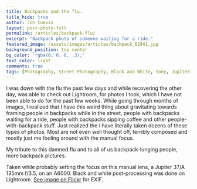 ```yaml
---
title: Backpacks and the flu.
title_hide: true
author: Jon Cuevas
layout: post-photo-full
permalink: /articles/backpack-flu/
excerpt: "Backpack photo of someone waiting for a ride."
featured_image: /assets/images/articles/backpack_02941.jpg
background_position: top center
bg_color: 'rgba(0, 0, 0, .3);'
text_color: light
comments: true
tags: [Photography, Street Photography, Black and White, Sony, Jupiter37A, Soviet, Vintage, Manila, Streets of Manila, Mirrorless]
---
```


I was down with the flu the past few days and while recovering the other day, was able to check out Lightroom, for photos I took, which I have not been able to do for the past few weeks. While going through months of images, I realized that I have this weird thing about gravitating towards framing people in backpacks while in the street, people with backpacks waiting for a ride, people with backpacks sipping coffee and other people-with-backpack stuff. Just realized the I have literally taken dozens of these types of photos. Most are not even well thought off, terribly composed and mostly just me fooling around with the manual focus. 

My tribute to this damned flu and to all of us backpack-lunging people, more backpack pictures.

Taken while probably setting the focus on this manual lens, a Jupiter 37/A 135mm f/3.5, on an A6000. Black and white post-processing was done on Lightroom. [See image on Flickr][1] for EXIF.

[1]: https://www.flickr.com/photos/archondigital/17140145397/
